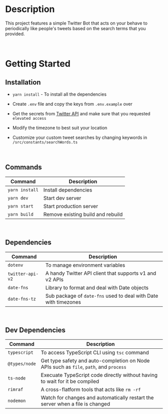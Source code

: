 # Description

This project features a simple Twitter Bot that acts on your behave to periodically like people's tweets based on the search terms that you provided.

<br>

# Getting Started

## Installation

-   `yarn install` - To install all the dependencies

-   Create `.env` file and copy the keys from `.env.example` over

-   Get the secrets from [Twitter API](https://developer.twitter.com/en/docs/twitter-api) and make sure that you requested `elevated access`

-   Modify the timezone to best suit your location

-   Customize your custom tweet searches by changing keywords in `/src/constants/searchWords.ts`

<br>

## Commands

| Command        | Description                       |
| -------------- | --------------------------------- |
| `yarn install` | Install dependencies              |
| `yarn dev`     | Start dev server                  |
| `yarn start`   | Start production server           |
| `yarn build`   | Remove existing build and rebuild |

<br>

## Dependencies

| Command          | Description                                                     |
| ---------------- | --------------------------------------------------------------- |
| `dotenv`         | To manage environment variables                                 |
| `twitter-api-v2` | A handy Twitter API client that supports v1 and v2 APIs         |
| `date-fns`       | Library to format and deal with Date objects                    |
| `date-fns-tz`    | Sub package of `date-fns` used to deal with Date with timezones |

<br>

## Dev Dependencies

| Command       | Description                                                                            |
| ------------- | -------------------------------------------------------------------------------------- |
| `typescript`  | To access TypeScript CLI using `tsc` command                                           |
| `@types/node` | Get type safety and auto-completion on Node APIs such as `file`, `path`, and `process` |
| `ts-node`     | Execuate TypeScript code directly without having to wait for it be compiled            |
| `rimraf`      | A cross-flatform tools that acts like `rm -rf`                                         |
| `nodemon`     | Watch for changes and automatically restart the server when a file is changed          |
